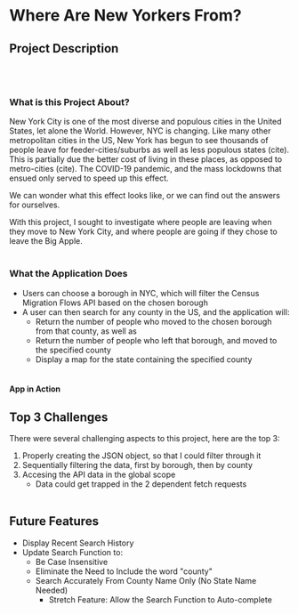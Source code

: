 # Where Are New Yorkers From?

## Project Description
<br></br>
### What is this Project About?

New York City is one of the most diverse and populous cities in the United States, let alone the World. However, NYC is changing. Like many other metropolitan cities in the US, New York has begun to see thousands of people leave for feeder-cities/suburbs as well as less populous states (cite). This is partially due the better cost of living in these places, as opposed to metro-cities (cite). The COVID-19 pandemic, and the mass lockdowns that ensued only served to speed up this effect. 

We can wonder what this effect looks like, or we can find out the answers for ourselves. 

With this project, I sought to investigate where people are leaving when they move to New York City, and where people are going if they chose to leave the Big Apple. 
<br></br>

### What the Application Does

- Users can choose a borough in NYC, which will filter the Census Migration Flows API based on the chosen borough
- A user can then search for any county in the US, and the application will: 
    - Return the number of people who moved to the chosen borough from that county, as well as
    - Return the number of people who left that borough, and moved to the specified county
    - Display a map for the state containing the specified county
<br></br>

#### App in Action


## Top 3 Challenges
There were several challenging aspects to this project, here are the top 3:

1. Properly creating the JSON object, so that I could filter through it
2. Sequentially filtering the data, first by borough, then by county
3. Accesing the API data in the global scope
    * Data could get trapped in the 2 dependent fetch requests
<br></br>

## Future Features
- Display Recent Search History
- Update Search Function to:
    - Be Case Insensitive
    - Eliminate the Need to Include the word "county" 
    - Search Accurately From County Name Only (No State Name Needed)
        - Stretch Feature: Allow the Search Function to Auto-complete
    